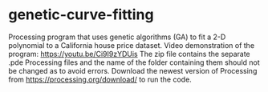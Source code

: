 # genetic-curve-fitting
Processing program that uses genetic algorithms (GA) to fit a 2-D polynomial to a California house price dataset. 
Video demonstration of the program: https://youtu.be/Ci9I9zYDUis
The zip file contains the separate .pde Processing files and the name of the folder containing them should not be changed as to avoid errors. 
Download the newest version of Processing from https://processing.org/download/ to run the code.
